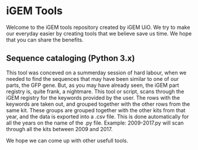 # iGEM Tools
Welcome to the iGEM tools repository created by iGEM UiO. We try to make our everyday easier by creating tools that we believe save us time. We hope that you can share the benefits.

## Sequence cataloging (Python 3.x)
This tool was conceved on a summerday session of hard labour, when we needed to find the sequences that may have been similar to one of our parts, the GFP gene.
But, as you may have already seen, the iGEM part registry is, quite frank, a nightmare. This tool or script, scans through the iGEM registry for the keywords provided by the user.
The rows with the keywords are taken out, and grouped together with the other rows from the same kit. These groups are grouped together with the other kits from that year, and the data is exported into a .csv file.
This is done automatically for all the years on the name of the .py file. Example: 2009-2017.py will scan through all the kits between 2009 and 2017.


We hope we can come up with other usefull tools.